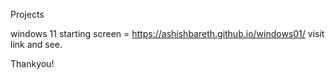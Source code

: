 Projects

windows 11 starting screen = https://ashishbareth.github.io/windows01/
visit link and see.

Thankyou!
